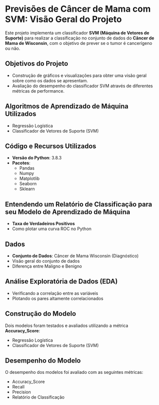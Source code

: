 # Previsões de Câncer de Mama com SVM: Visão Geral do Projeto

Este projeto implementa um classificador **SVM (Máquina de Vetores de Suporte)** para realizar a classificação no conjunto de dados do **Câncer de Mama de Wisconsin**, com o objetivo de prever se o tumor é cancerígeno ou não.

## Objetivos do Projeto

- Construção de gráficos e visualizações para obter uma visão geral sobre como os dados se apresentam.
- Avaliação do desempenho do classificador SVM através de diferentes métricas de performance.

## Algoritmos de Aprendizado de Máquina Utilizados

- Regressão Logística
- Classificador de Vetores de Suporte (SVM)

## Código e Recursos Utilizados

- **Versão do Python**: 3.8.3
- **Pacotes**:
  - Pandas
  - Numpy
  - Matplotlib
  - Seaborn
  - Sklearn

## Entendendo um Relatório de Classificação para seu Modelo de Aprendizado de Máquina

- **Taxa de Verdadeiros Positivos**
- Como plotar uma curva ROC no Python

## Dados

- **Conjunto de Dados**: Câncer de Mama Wisconsin (Diagnóstico)
- Visão geral do conjunto de dados
- Diferença entre Maligno e Benigno

## Análise Exploratória de Dados (EDA)

- Verificando a correlação entre as variáveis
- Plotando os pares altamente correlacionados

## Construção do Modelo

Dois modelos foram testados e avaliados utilizando a métrica **Accuracy_Score**:

- Regressão Logística
- Classificador de Vetores de Suporte (SVM)

## Desempenho do Modelo

O desempenho dos modelos foi avaliado com as seguintes métricas:

- Accuracy_Score
- Recall
- Precision
- Relatório de Classificação


